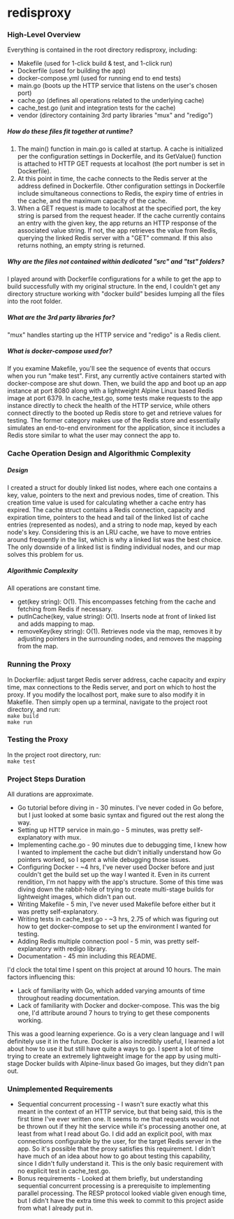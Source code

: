 # redisproxy

### High-Level Overview
Everything is contained in the root directory redisproxy, including:
- Makefile (used for 1-click build & test, and 1-click run)
- Dockerfile (used for building the app)
- docker-compose.yml (used for running end to end tests)
- main.go (boots up the HTTP service that listens on the user's chosen port)
- cache.go (defines all operations related to the underlying cache)
- cache_test.go (unit and integration tests for the cache)
- vendor (directory containing 3rd party libraries "mux" and "redigo")

##### How do these files fit together at runtime?
1. The main() function in main.go is called at startup. A cache is initialized 
per the configuration settings in Dockerfile, and its GetValue() function is attached
to HTTP GET requests at localhost (the port number is set in Dockerfile).
2. At this point in time, the cache connects to the Redis server at the address defined 
in Dockerfile. Other configuration settings in Dockerfile include simultaneous connections
to Redis, the expiry time of entries in the cache, and the maximum capacity of the cache.
3. When a GET request is made to localhost at the specified port, the key string is parsed
from the request header. If the cache currently contains an entry with the given key,
the app returns an HTTP response of the associated value string. If not, the app retrieves
the value from Redis, querying the linked Redis server with a "GET" command. If this also returns
nothing, an empty string is returned. 

##### Why are the files not contained within dedicated "src" and "tst" folders?
I played around with Dockerfile configurations for a while to get the app to build 
successfully with my original structure. In the end, I couldn't get any directory structure
working with "docker build" besides lumping all the files into the root folder.

##### What are the 3rd party libraries for?
"mux" handles starting up the HTTP service and "redigo" is a Redis client.

##### What is docker-compose used for?
If you examine Makefile, you'll see the sequence of events that occurs when you run
"make test". First, any currently active containers started with docker-compose are shut down.
Then, we build the app and boot up an app instance at port 8080 along with a lightweight
Alpine Linux based Redis image at port 6379. In cache_test.go, some tests make requests
to the app instance directly to check the health of the HTTP service, while others connect directly
to the booted up Redis store to get and retrieve values for testing. The former category
makes use of the Redis store and essentially simulates an end-to-end environment for the application,
since it includes a Redis store similar to what the user may connect the app to.

### Cache Operation Design and Algorithmic Complexity
##### Design
I created a struct for doubly linked list nodes, where each one contains a key, value, pointers to the next and previous nodes, time of creation. This 
creation time value is used for calculating whether a cache entry has expired. The cache struct contains a Redis
connection, capacity and expiration time, pointers to the head and tail of the linked list of 
cache entries (represented as nodes), and a string to node map, keyed by each node's key. Considering this is
an LRU cache, we have to move entries around frequently in the list, which is why a linked list was the best choice.
The only downside of a linked list is finding individual nodes, and our map solves this problem for us.

##### Algorithmic Complexity
All operations are constant time.
- get(key string): O(1). This encompasses fetching from the cache and fetching from Redis if necessary.
- putInCache(key, value string): O(1). Inserts node at front of linked list and adds mapping to map.
- removeKey(key string): O(1). Retrieves node via the map, removes it by adjusting pointers in the surrounding nodes,
and removes the mapping from the map.

### Running the Proxy 
In Dockerfile: adjust target Redis server address, cache capacity and expiry time, max connections to the Redis server, 
and port on which to host the proxy. If you modify the localhost port, make sure to also modify it in Makefile. Then simply open up a terminal, navigate to the project root directory, and run:
<br/>`make build`<br/>`make run`

### Testing the Proxy
In the project root directory, run:
<br/>`make test`

### Project Steps Duration
All durations are approximate.
- Go tutorial before diving in - 30 minutes. I've never coded in Go before, but I just looked at some basic syntax and figured out the rest along the way.
- Setting up HTTP service in main.go - 5 minutes, was pretty self-explanatory with mux.
- Implementing cache.go - 90 minutes due to debugging time, I knew how I wanted to implement the cache but didn't initially understand how Go pointers worked, so I spent a while debugging those issues.
- Configuring Docker - ~4 hrs, I've never used Docker before and just couldn't get the build set up the way I wanted it. Even in its current rendition, I'm not happy with the app's structure. Some of this time was diving down the rabbit-hole of trying to create multi-stage builds for lightweight images, which didn't pan out.
- Writing Makefile - 5 min, I've never used Makefile before either but it was pretty self-explanatory.
- Writing tests in cache_test.go - ~3 hrs, 2.75 of which was figuring out how to get docker-compose to set up the environment I wanted for testing.
- Adding Redis multiple connection pool - 5 min, was pretty self-explanatory with redigo library.
- Documentation - 45 min including this README.

I'd clock the total time I spent on this project at around 10 hours. The main factors influencing this:
- Lack of familiarity with Go, which added varying amounts of time throughout reading documentation.
- Lack of familiarity with Docker and docker-compose. This was the big one, I'd attribute around 7 hours to trying to get these components working.

This was a good learning experience. Go is a very clean language and I will definitely use it in the future. Docker is also incredibly useful, I learned a lot about how to use it
but still have quite a ways to go. I spent a lot of time trying to create an extremely lightweight image for the app by using multi-stage Docker builds with Alpine-linux based
Go images, but they didn't pan out.

### Unimplemented Requirements 
- Sequential concurrent processing - I wasn't sure exactly what this meant in the context of an HTTP service, but that being said,
this is the first time I've ever written one. It seems to me that requests would not be thrown out if they hit the service while
it's processing another one, at least from what I read about Go. I did add an explicit pool, with max connections configurable by the user,
for the target Redis server in the app. So it's possible that the proxy satisfies this requirement. I didn't have much of an idea about how to
go about testing this capability, since I didn't fully understand it. This is the only basic requirement with no explicit test in 
cache_test.go.
- Bonus requirements - Looked at them briefly, but understanding sequential concurrent processing is a prerequisite to 
implementing parallel processing. The RESP protocol looked viable given enough time, but I didn't have the extra time 
this week to commit to this project aside from what I already put in.








